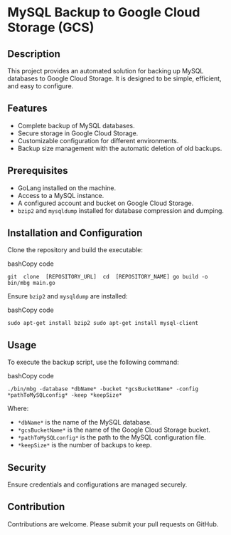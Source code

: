 
# MySQL Backup to Google Cloud Storage (GCS)

## Description

This project provides an automated solution for backing up MySQL databases to Google Cloud Storage. It is designed to be simple, efficient, and easy to configure.

## Features

-   Complete backup of MySQL databases.
-   Secure storage in Google Cloud Storage.
-   Customizable configuration for different environments.
-   Backup size management with the automatic deletion of old backups.

## Prerequisites

-   GoLang installed on the machine.
-   Access to a MySQL instance.
-   A configured account and bucket on Google Cloud Storage.
-   `bzip2` and `mysqldump` installed for database compression and dumping.

## Installation and Configuration

Clone the repository and build the executable:

bashCopy code

`git  clone  [REPOSITORY_URL]  cd  [REPOSITORY_NAME] go build -o bin/mbg main.go`

Ensure `bzip2` and `mysqldump` are installed:

bashCopy code

`sudo apt-get install bzip2 sudo apt-get install mysql-client`

## Usage

To execute the backup script, use the following command:

bashCopy code

`./bin/mbg -database *dbName* -bucket *gcsBucketName* -config *pathToMySQLconfig* -keep *keepSize*`

Where:

-   `*dbName*` is the name of the MySQL database.
-   `*gcsBucketName*` is the name of the Google Cloud Storage bucket.
-   `*pathToMySQLconfig*` is the path to the MySQL configuration file.
-   `*keepSize*` is the number of backups to keep.

## Security

Ensure credentials and configurations are managed securely.

## Contribution

Contributions are welcome. Please submit your pull requests on GitHub.
